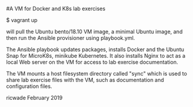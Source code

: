 #A VM for Docker and K8s lab exercises

$ vagrant up

will pull the Ubuntu bento/18.10 VM image, a minimal Ubuntu image, and then run
the Ansible provisioner using playbook.yml.

The Ansible playbook updates packages, installs Docker and the Ubuntu Snap for
MicroK8s, minikube Kubernetes. It also installs Nginx to act as a local Web
server on the VM for access to lab exercise documentation.

The VM mounts a host filesystem directory called "sync" which is used to share
lab exercise files with the VM, such as documentation and configuration files.

ricwade
February 2019
